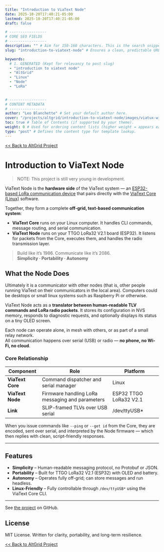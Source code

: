 ```yaml
---
title: "Introduction to ViaText Node"
date: 2025-10-20T17:40:21-05:00
lastmod: 2025-10-20T17:40:21-05:00 
draft: false 

# -----------------
# CORE SEO FIELDS
# -----------------
description: "" # Aim for 150-160 characters. This is the search snippet.
slug: "introduction-to-viatext-node" # Ensures a clean, predictable URL path.

keywords: 
  # 1. GENERATED (Kept for relevancy to post slug)
  - "introduction to viatext node" 
  - "AltGrid"
  - "Linux"
  - "Node"
  - "LoRa"

  
# -----------------
# CONTENT METADATA
# -----------------
author: "Leo Blanchette" # Set your default author here.
cover: "/projects/altgrid/introduction-to-viatext-node/images/viatux-with-lora-and-pi.jpg" # Path to the featured image for the post (e.g., /images/post-name/featured.jpg).
toc: true # Table of Contents (if supported by your theme).
weight: 0 # Used for ordering content lists (higher weight = appears earlier).
type: "post" # Defines the content type for template lookup.
---
```


[<< Back to AltGrid Project](/projects/altgrid/)

# Introduction to ViaText Node

> NOTE: This project is still very young in development.

ViaText Node is the **hardware side** of the ViaText system — an [ESP32-based LoRa communication device](https://lilygo.cc/products/lora3) that pairs directly with the [ViaText Core (Linux)](/projects/altgrid/introduction-to-viatext-core) software.  

Together, they form a complete **off-grid, text-based communication system**:  
- **ViaText Core** runs on your Linux computer. It handles CLI commands, message routing, and serial communication.  
- **ViaText Node** runs on your TTGO LoRa32 V2.1 board (ESP32). It listens for packets from the Core, executes them, and handles the radio transmission layer.

> Build like it’s 1986. Communicate like it’s 2086.  
> **Simplicity · Portability · Autonomy**


## What the Node Does

Ultimately it is a communicator with other nodes (that is, other people running ViaText on their communicators in the local area). Computers could be desktops or small linux systems such as Raspberry Pi or otherwise.

ViaText Node acts as a **translator between human-readable TLV commands and LoRa radio packets**. It stores its configuration in NVS memory, responds to diagnostic requests, and optionally displays its status on a tiny OLED screen.

Each node can operate alone, in mesh with others, or as part of a small relay network.  
All communication happens over serial (USB) or radio — **no phone, no Wi-Fi, no cloud**.

### Core Relationship

| Component | Role | Platform |
|------------|------|-----------|
| **ViaText Core** | Command dispatcher and serial manager | Linux |
| **ViaText Node** | Firmware handling LoRa messaging and parameters | ESP32 TTGO LoRa32 V2.1 |
| **Link** | SLIP-framed TLVs over USB serial | /dev/ttyUSB* |

When you issue commands like `--ping` or `--get id` from the Core, they are encoded, sent over serial, and interpreted by the Node firmware — which then replies with clean, script-friendly responses.

---

## Features

- **Simplicity** – Human-readable messaging protocol, no Protobuf or JSON.
- **Portability** – Built for TTGO LoRa32 V2.1 (ESP32) with OLED and battery.
- **Autonomy** – Operates fully off-grid; can store messages and run headless.
- **Linux-Friendly** – Fully controllable through `/dev/ttyUSB*` using the ViaText Core CLI.

---

See [the project](https://github.com/AltGrid/viatext-ttgo-lora32-v21) on GitHub.

## License

MIT License. Written for clarity, portability, and long-term resilience.

[<< Back to AltGrid Project](/projects/altgrid/)